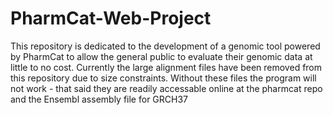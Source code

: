 # PharmCat-Web-Project
This repository is dedicated to the development of a genomic tool powered by PharmCat to allow the general public to evaluate their genomic data at little to no cost. 
Currently the large alignment files have been removed from this repository due to size constraints. 
Without these files the program will not work - that said they are readily accessable online at the pharmcat repo and the Ensembl assembly file for GRCH37

